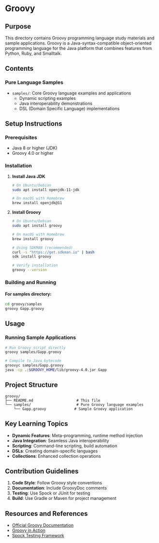 # Groovy

## Purpose

This directory contains Groovy programming language study materials and sample applications. Groovy is a Java-syntax-compatible object-oriented programming language for the Java platform that combines features from Python, Ruby, and Smalltalk.

## Contents

### Pure Language Samples
- `samples/`: Core Groovy language examples and applications
  - Dynamic scripting examples
  - Java interoperability demonstrations
  - DSL (Domain Specific Language) implementations

## Setup Instructions

### Prerequisites
- Java 8 or higher (JDK)
- Groovy 4.0 or higher

### Installation
1. **Install Java JDK**
   ```bash
   # On Ubuntu/Debian
   sudo apt install openjdk-11-jdk
   
   # On macOS with Homebrew
   brew install openjdk@11
   ```

2. **Install Groovy**
   ```bash
   # On Ubuntu/Debian
   sudo apt install groovy
   
   # On macOS with Homebrew
   brew install groovy
   
   # Using SDKMAN (recommended)
   curl -s "https://get.sdkman.io" | bash
   sdk install groovy
   
   # Verify installation
   groovy --version
   ```

### Building and Running

#### For samples directory:
```bash
cd groovy/samples
groovy Gapp.groovy
```

## Usage

### Running Sample Applications
```bash
# Run Groovy script directly
groovy samples/Gapp.groovy

# Compile to Java bytecode
groovyc samples/Gapp.groovy
java -cp .:$GROOVY_HOME/lib/groovy-4.0.jar Gapp
```

## Project Structure

```
groovy/
├── README.md                    # This file
└── samples/                     # Pure Groovy language examples
    └── Gapp.groovy             # Sample Groovy application
```

## Key Learning Topics

- **Dynamic Features**: Meta-programming, runtime method injection
- **Java Integration**: Seamless Java interoperability
- **Scripting**: Command-line scripting, build automation
- **DSLs**: Creating domain-specific languages
- **Collections**: Enhanced collection operations

## Contribution Guidelines

1. **Code Style**: Follow Groovy style conventions
2. **Documentation**: Include GroovyDoc comments
3. **Testing**: Use Spock or JUnit for testing
4. **Build**: Use Gradle or Maven for project management

## Resources and References

- [Official Groovy Documentation](https://groovy-lang.org/documentation.html)
- [Groovy in Action](https://www.manning.com/books/groovy-in-action-second-edition)
- [Spock Testing Framework](https://spockframework.org/)